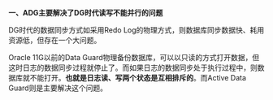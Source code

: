 **一、ADG主要解决了DG时代读写不能并行的问题**

DG时代的数据同步方式如采用Redo Log的物理方式，则数据库同步数据快、耗用资源低，但存在一个大问题。

Oracle 11G以前的Data Guard物理备份数据库，可以以只读的方式打开数据，但这时日志的数据同步过程就停止了。而如果日志的数据同步处于执行过程中，则数据库就不能打开。**也就是日志读、写两个状态是互相排斥的**。而Active Data Guard则是主要解决这个问题。